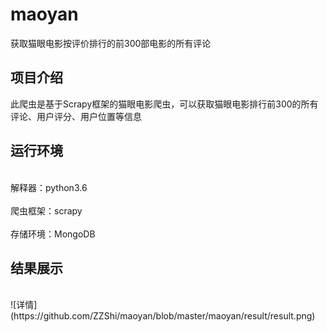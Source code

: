 # maoyan
获取猫眼电影按评价排行的前300部电影的所有评论
## 项目介绍
此爬虫是基于Scrapy框架的猫眼电影爬虫，可以获取猫眼电影排行前300的所有评论、用户评分、用户位置等信息
## 运行环境
<br>解释器：python3.6 </br>
<br>爬虫框架：scrapy  </br>
<br>存储环境：MongoDB </br>
## 结果展示
<br>
![详情](https://github.com/ZZShi/maoyan/blob/master/maoyan/result/result.png)
